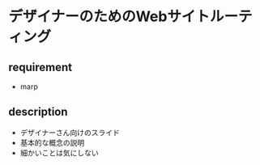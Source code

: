 # デザイナーのためのWebサイトルーティング

## requirement

- marp

## description

- デザイナーさん向けのスライド
- 基本的な概念の説明
- 細かいことは気にしない
